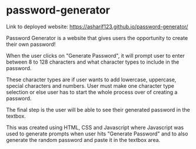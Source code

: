 # password-generator

Link to deployed website: https://asharif123.github.io/password-generator/

Password Generator is a website that gives users the opportunity to create their own password!

When the user clicks on "Generate Password", it will prompt user to enter between 8 to 128 characters and what character types to include in the password.

These character types are if user wants to add lowercase, uppercase, special characters and numbers. User must make one character type selection or else user has to start the whole process over of creating a password.

The final step is the user will be able to see their generated password in the textbox.

This was created using HTML, CSS and Javascript where Javascript was used to generate prompts when user hits "Generate Password" and to also generate the random password and paste it in the textbox area.
